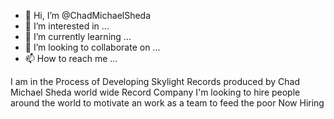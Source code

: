 - 👋 Hi, I’m @ChadMichaelSheda
- 👀 I’m interested in ...
- 🌱 I’m currently learning ...
- 💞️ I’m looking to collaborate on ...
- 📫 How to reach me ...

<!---
ChadMichaelSheda/ChadMichaelSheda is a ✨ special ✨ repository because its `README.md` (this file) appears on your GitHub profile.
You can click the Preview link to take a look at your changes.
--->
I am in the Process of Developing Skylight Records produced by Chad Michael Sheda world wide Record Company I'm looking to hire people around the world to motivate an work as a team to feed the poor Now Hiring
